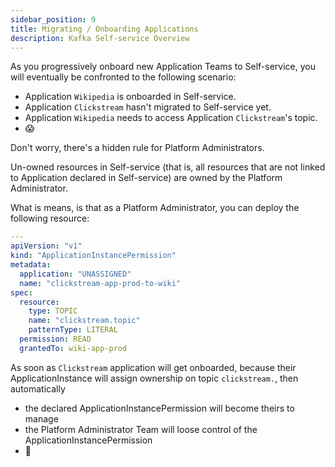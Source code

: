 ```yaml
---
sidebar_position: 9
title: Migrating / Onboarding Applications
description: Kafka Self-service Overview
---
```


As you progressively onboard new Application Teams to Self-service, you will eventually be confronted to the following scenario:
- Application `Wikipedia` is onboarded in Self-service.
- Application `Clickstream` hasn't migrated to Self-service yet.
- Application `Wikipedia` needs to access Application `Clickstream`'s topic.
- 😱

Don't worry, there's a hidden rule for Platform Administrators.  

Un-owned resources in Self-service (that is, all resources that are not linked to Application declared in Self-service) are owned by the Platform Administrator.

What is means, is that as a Platform Administrator, you can deploy the following resource:
```yaml
---
apiVersion: "v1"
kind: "ApplicationInstancePermission"
metadata:
  application: "UNASSIGNED"
  name: "clickstream-app-prod-to-wiki"
spec:
  resource:
    type: TOPIC
    name: "clickstream.topic"
    patternType: LITERAL
  permission: READ
  grantedTo: wiki-app-prod

```

As soon as `Clickstream` application will get onboarded, because their ApplicationInstance will assign ownership on topic `clickstream.`, then automatically 
- the declared ApplicationInstancePermission will become theirs to manage
- the Platform Administrator Team will loose control of the ApplicationInstancePermission
- 🚀